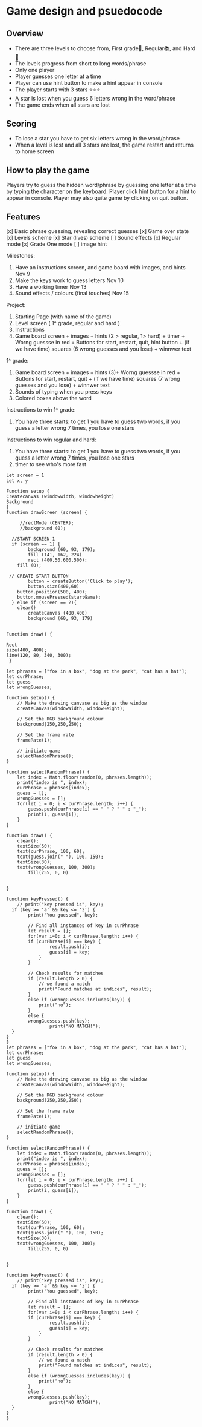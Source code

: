 # Game design and psuedocode

## Overview
* There are three levels to choose from, First grade📖, Regular📚, and Hard 📝
* The levels progress from short to long words/phrase
* Only one player
* Player guesses one letter at a time
* Player can use hint button to make a hint appear in console
* The player starts with 3 stars ⭐⭐⭐
* A star is lost when you guess 6 letters wrong in the word/phrase 
* The game ends when all stars are lost
 
## Scoring
* To lose a star you have to get six letters wrong in the word/phrase
* When a level is lost and all 3 stars are lost, the game restart and returns to home screen

## How to play the game
Players try to guess the hidden word/phrase by guessing one letter at a time by typing the character on the keyboard. Player click hint button for a hint to appear in console. Player may also quite game by clicking on quit button.

## Features
[x] Basic phrase guessing, revealing correct guesses
[x] Game over state
[x] Levels scheme
[x] Star (lives) scheme
[ ] Sound effects
[x] Regular mode
[x] Grade One mode
[ ] image hint


 Milestones:
1. Have an instructions screen, and game board with images, and hints Nov 9
2. Make the keys work to guess letters Nov 10
3. Have a working timer Nov 13
5. Sound effects / colours (final touches)  Nov 15


Project:
1. Starting Page (with name of the game)
2. Level screen (  1^ grade, regular and hard ) 
3. Instructions 
4. Game board screen + images + hints (2 > regular, 1> hard) + timer + Worng guessse in red + Buttons for start, restart, quit, hint button  + (if we have time) squares (6 wrong guesses and you lose) + winnwer text 
 
 1^ grade:
 1. Game board screen + images + hints (3)+  Worng guessse in red + Buttons for start, restart, quit + (if we have time) squares (7 wrong guesses and you lose) + winnwer text 
 2. Sounds of typing when you press keys 
 3. Colored boxes above the word 

Instructions to win 1^ grade:
1. You have three starts: to get 1 you have to guess two words, if you guess a letter wrong 7 times, you lose one stars

Instructions to win regular and hard: 
1. You have three starts: to get 1 you have to guess two words, if you guess a letter wrong 7 times, you lose one stars
2. timer to see who's more fast 
```
Let screen = 1
Let x, y

Function setup {
Createcanvas (windowwidth, windowheight)
Background
}
function drawScreen (screen) {
	
	 //rectMode (CENTER);
	 //background (0);
   
  //START SCREEN 1
  if (screen == 1) { 
 		background (60, 93, 179);
 		fill (141, 162, 224)
		rect (400,50,600,500);   
  	fill (0);
  	
 // CREATE START BUTTON
		button = createButton('Click to play');
		button.size(400,60)
  	button.position(500, 400);
  	button.mousePressed(startGame);
  } else if (screen == 2){
    clear()
		createCanvas (400,400)
		background (60, 93, 179)


Function draw() {

Rect 
size(400, 400);
line(120, 80, 340, 300);
 }

let phrases = ["fox in a box", "dog at the park", "cat has a hat"];
let curPhrase;
let guess
let wrongGuesses;

function setup() {
	// Make the drawing canvase as big as the window
	createCanvas(windowWidth, windowHeight);
	
	// Set the RGB background colour
	background(250,250,250);
	
	// Set the frame rate
	frameRate(1);
	
	// initiate game
	selectRandomPhrase();
}

function selectRandomPhrase() {
	let index = Math.floor(random(0, phrases.length));
	print("index is ", index);
	curPhrase = phrases[index];
	guess = [];
	wrongGuesses = [];
	for(let i = 0; i < curPhrase.length; i++) {
		guess.push(curPhrase[i] == " " ? " " : "_"); 
		print(i, guess[i]);
	}
}

function draw() {
	clear();
	textSize(50);
	text(curPhrase, 100, 60);
	text(guess.join(" "), 100, 150);
	textSize(30);
	text(wrongGuesses, 100, 300);
		fill(255, 0, 0)
	
	
}

function keyPressed() {
	// print("key pressed is", key);
  if (key >= 'a' && key <= 'z') { 
		print("You guessed", key);
		
		// Find all instances of key in curPhrase
		let result = [];
		for(var i=0; i < curPhrase.length; i++) {
    	if (curPhrase[i] === key) {
				result.push(i);
				guess[i] = key;
			}
		}
		
		// Check results for matches
		if (result.length > 0) {
			// we found a match
			print("Found matches at indices", result);
		}
		else if (wrongGuesses.includes(key)) {
			print("no");
		}
		else {
		wrongGuesses.push(key);
				print("NO MATCH!");
  }
}
}
let phrases = ["fox in a box", "dog at the park", "cat has a hat"];
let curPhrase;
let guess
let wrongGuesses;

function setup() {
	// Make the drawing canvase as big as the window
	createCanvas(windowWidth, windowHeight);
	
	// Set the RGB background colour
	background(250,250,250);
	
	// Set the frame rate
	frameRate(1);
	
	// initiate game
	selectRandomPhrase();
}

function selectRandomPhrase() {
	let index = Math.floor(random(0, phrases.length));
	print("index is ", index);
	curPhrase = phrases[index];
	guess = [];
	wrongGuesses = [];
	for(let i = 0; i < curPhrase.length; i++) {
		guess.push(curPhrase[i] == " " ? " " : "_"); 
		print(i, guess[i]);
	}
}

function draw() {
	clear();
	textSize(50);
	text(curPhrase, 100, 60);
	text(guess.join(" "), 100, 150);
	textSize(30);
	text(wrongGuesses, 100, 300);
		fill(255, 0, 0)
	
	
}

function keyPressed() {
	// print("key pressed is", key);
  if (key >= 'a' && key <= 'z') { 
		print("You guessed", key);
		
		// Find all instances of key in curPhrase
		let result = [];
		for(var i=0; i < curPhrase.length; i++) {
    	if (curPhrase[i] === key) {
				result.push(i);
				guess[i] = key;
			}
		}
		
		// Check results for matches
		if (result.length > 0) {
			// we found a match
			print("Found matches at indices", result);
		}
		else if (wrongGuesses.includes(key)) {
			print("no");
		}
		else {
		wrongGuesses.push(key);
				print("NO MATCH!");
  }
}
}
```


